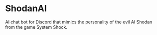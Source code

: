 # ShodanAI
AI chat bot for Discord that mimics the personality of the evil AI Shodan from the game System Shock.
